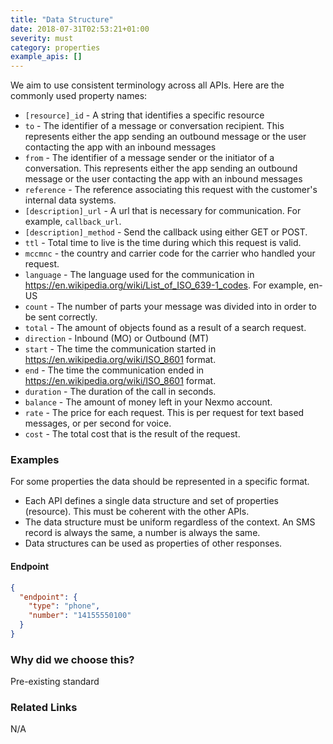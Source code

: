 ```yaml
---
title: "Data Structure"
date: 2018-07-31T02:53:21+01:00
severity: must
category: properties
example_apis: []
---
```


We aim to use consistent terminology across all APIs. Here are the commonly used property names:

* `[resource]_id` - A string that identifies a specific resource
* `to` - The identifier of a message or conversation recipient. This represents either the app sending an outbound message or the user contacting the app with an inbound messages
* `from` - The identifier of a message sender or the initiator of a conversation. This represents either the app sending an outbound message or the user contacting the app with an inbound messages
* `reference` - The reference associating this request with the customer's internal data systems.
* `[description]_url` - A url that is necessary for communication. For example, `callback_url`.
* `[description]_method` - Send the callback using either GET or POST.
* `ttl` - Total time to live is the time during which this request is valid.
* `mccmnc` - the country and carrier code for the carrier who handled your request.
* `language` - The language used for the communication in https://en.wikipedia.org/wiki/List_of_ISO_639-1_codes. For example, en-US
* `count` - The number of parts your message was divided into in order to be sent correctly.
* `total` - The amount of objects found as a result of a search request.
* `direction` - Inbound (MO) or Outbound (MT)
* `start` - The time the communication started in https://en.wikipedia.org/wiki/ISO_8601 format.
* `end` - The time the communication ended in https://en.wikipedia.org/wiki/ISO_8601 format.
* `duration` - The duration of the call in seconds.
* `balance` - The amount of money left in your Nexmo account.
* `rate` - The price for each request. This is per request for text based messages, or per second for voice.
* `cost` - The total cost that is the result of the request. 

### Examples

For some properties the data should be represented in a specific format.

* Each API defines a single data structure and set of properties (resource). This must be coherent with the other APIs.
* The data structure must be uniform regardless of the context. An SMS record is always the same, a number is always the same.
* Data structures can be used as properties of other responses.

#### Endpoint

```json
{
  "endpoint": {
    "type": "phone",
    "number": "14155550100"
  }
}
```

### Why did we choose this?

Pre-existing standard

### Related Links

N/A
